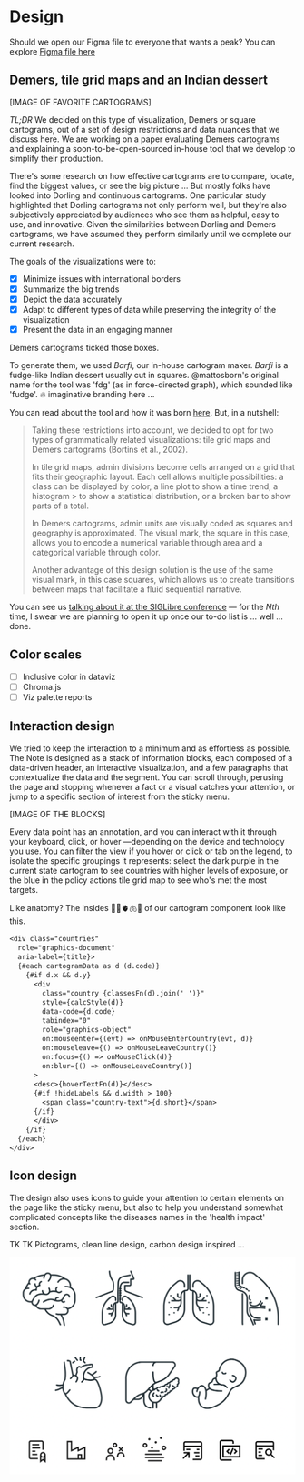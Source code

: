 # Design
Should we open our Figma file to everyone that wants a peak? You can explore [Figma file here](https://www.figma.com/file/majnnQyQupv1DO3rtgAtJP/UNEP-Air-Pollution-Action-Note?node-id=0%3A1)


## Demers, tile grid maps and an Indian dessert
[IMAGE OF FAVORITE CARTOGRAMS]

*TL;DR* We decided on this type of visualization, Demers or square cartograms, out of a set of design restrictions and data nuances that we discuss here. We are working on a paper evaluating Demers cartograms and explaining a soon-to-be-open-sourced in-house tool that we develop to simplify their production.

There's some research on how effective cartograms are to compare, locate, find the biggest values, or see the big picture ... But mostly folks have looked into Dorling and continuous cartograms. One particular study highlighted that Dorling cartograms not only perform well, but they're also subjectively appreciated by audiences who see them as helpful, easy to use, and innovative. Given the similarities between Dorling and Demers cartograms, we have assumed they perform similarly until we complete our current research.

The goals of the visualizations were to:
- [x] Minimize issues with international borders
- [x] Summarize the big trends
- [x] Depict the data accurately
- [x] Adapt to different types of data while preserving the integrity of the visualization
- [x] Present the data in an engaging manner

Demers cartograms ticked those boxes.

To generate them, we used *Barfi*, our in-house cartogram maker. *Barfi* is a fudge-like Indian dessert usually cut in squares. @mattosborn's original name for the tool was 'fdg' (as in force-directed graph), which sounded like 'fudge'. 🔥 imaginative branding here ...

You can read about the tool and how it was born [here](tktkt). But, in a nutshell:  

> Taking these restrictions into account, we decided to opt for two types of grammatically related  visualizations: tile grid maps and Demers cartograms (Bortins et al., 2002).
> 
> In tile grid maps, admin divisions become cells arranged on a grid that fits their geographic layout. Each cell allows multiple possibilities: a class can be displayed by color, a line plot to show a time trend, a histogram > to show a statistical distribution, or a broken bar to show parts of a total.
> 
> In Demers cartograms, admin units are visually coded as squares and geography is approximated. The visual mark, the square in this case, allows you to encode a numerical variable through area and a categorical variable through color.
> 
> Another advantage of this design solution is the use of the same visual mark, in this case squares, which allows us to create transitions between maps that facilitate a fluid sequential narrative.

You can see us [talking about it at the SIGLibre conference](http://diobma.udg.edu/handle/10256.1/6776) — for the *Nth* time, I swear we are planning to open it up once our to-do list is ... well ... done.

## Color scales
- [ ] Inclusive color in dataviz
- [ ] Chroma.js
- [ ] Viz palette reports

## Interaction design
We tried to keep the interaction to a minimum and as effortless as possible. The Note is designed as a stack of information blocks, each composed of a data-driven header, an interactive visualization, and a few paragraphs that contextualize the data and the segment. You can scroll through, perusing the page and stopping whenever a fact or a visual catches your attention, or jump to a specific section of interest from the sticky menu.

[IMAGE OF THE BLOCKS]

Every data point has an annotation, and you can interact with it through your keyboard, click, or hover —depending on the device and technology you use. You can filter the view if you hover or click or tab on the legend, to isolate the specific groupings it represents: select the dark purple in the current state cartogram to see countries with higher levels of exposure, or the blue in the policy actions tile grid map to see who's met the most targets.

Like anatomy? The insides 🔪🧠🫀🫁😱 of our cartogram component look like this.

````svelte
<div class="countries"
  role="graphics-document"
  aria-label={title}>
  {#each cartogramData as d (d.code)}
    {#if d.x && d.y}
      <div
        class="country {classesFn(d).join(' ')}"
        style={calcStyle(d)}
        data-code={d.code}
        tabindex="0"
        role="graphics-object"
        on:mouseenter={(evt) => onMouseEnterCountry(evt, d)}
        on:mouseleave={() => onMouseLeaveCountry()}
        on:focus={() => onMouseClick(d)}
        on:blur={() => onMouseLeaveCountry()}
      >
      <desc>{hoverTextFn(d)}</desc>
      {#if !hideLabels && d.width > 100}
        <span class="country-text">{d.short}</span>
      {/if}
      </div>
    {/if}
  {/each}
</div>
````

## Icon design
The design also uses icons to guide your attention to certain elements on the page like the sticky menu, but also to help you understand somewhat complicated concepts like the diseases names in the 'health impact' section.

TK TK Pictograms, clean line design, carbon design inspired ...

<img alt="Minimalist icon designs" src="icons.png" width=540>



